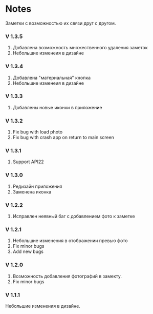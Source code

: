 <h1>Notes</h1>
Заметки с возможностью их связи друг с другом.

<h3>V 1.3.5</h3>
<p>
	<ol>
		<li>Добавлена возможность множественного удаления заметок</li>
		<li>Небольшие изменеия в дизайне</li>
	</ol>
</p>

<h3>V 1.3.4</h3>
<p>
	<ol>
		<li>Добавлена "материальная" кнопка</li>
		<li>Небольшие изменеия в дизайне</li>
	</ol>
</p>

<h3>V 1.3.3</h3>
<p>
	<ol>
		<li>Добавлены новые иконки в приложение</li>
	</ol>
</p>

<h3>V 1.3.2</h3>
<p>
	<ol>
		<li>Fix bug with load photo</li>
		<li>Fix bug with crash app on return to main screen</li>
	</ol>
</p>

<h3>V 1.3.1</h3>
<p>
	<ol>
		<li>Support API22</li>
	</ol>
</p>

<h3>V 1.3.0</h3>
<p>
	<ol>
		<li>Редизайн приложения</li>
		<li>Заменена иконка</li>
	</ol>
</p>

<h3>V 1.2.2</h3>
<p>
	<ol>
		<li>Исправлен неявный баг с добавлением фото к заметке</li>
	</ol>
</p>

<h3>V 1.2.1</h3>
<p>
	<ol>
		<li>Небольшие изменения в отображении превью фото</li>
		<li>Fix minor bugs</li>
		<li>Add new bugs</li>
	</ol>
</p>

<h3>V 1.2.0</h3>
<p>
	<ol>
		<li>Возможность добавления фотографий в замекту.</li>
		<li>Fix minor bugs</li>
	</ol>
</p>

<h3>V 1.1.1</h3>
<p>Небольшие изменения в дизайне.</p>
